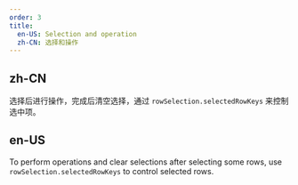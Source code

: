 ```yaml
---
order: 3
title:
  en-US: Selection and operation
  zh-CN: 选择和操作
---
```


## zh-CN

选择后进行操作，完成后清空选择，通过 `rowSelection.selectedRowKeys` 来控制选中项。

## en-US

To perform operations and clear selections after selecting some rows, use `rowSelection.selectedRowKeys` to control selected rows.



